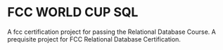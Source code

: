 # FCC WORLD CUP SQL

A fcc certification project for passing the Relational Database Course. A prequisite project for FCC Relational Database Certification.
